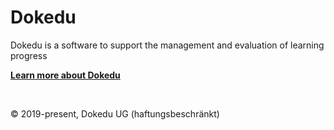 # Dokedu

Dokedu is a software to support the management and evaluation of learning progress

**[Learn more about Dokedu](https://dokedu.org)**

<br />

© 2019-present, Dokedu UG (haftungsbeschränkt)
